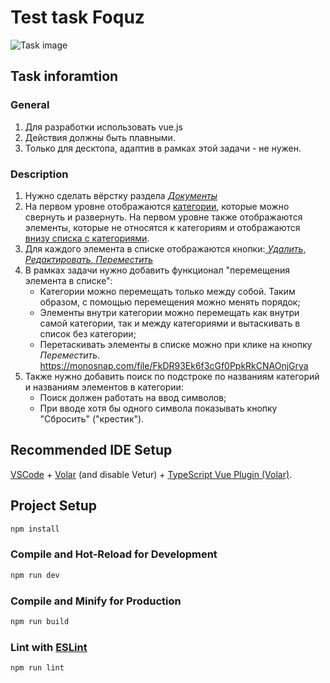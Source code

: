 # Test task Foquz

![Task image](https://monosnap.com/file/OvcPxTUlCR9ODYvjgH2FCLBugo4MqY)

## Task inforamtion
### General
1. Для разработки использовать vue.js
2. Действия должны быть плавными.
3. Только для десктопа, адаптив в рамках этой задачи - не нужен.
### Description
1. Нужно сделать вёрстку раздела [*Документы*](https://monosnap.com/file/OvcPxTUlCR9ODYvjgH2FCLBugo4MqY)
2. На первом уровне отображаются [категории](https://monosnap.com/file/Bh6XyfVF5cAetlXLqyo8nwAN68McjT), которые можно свернуть и развернуть. На первом уровне также отображаются элементы, которые не относятся к категориям и отображаются [внизу списка с категориями](https://monosnap.com/file/Othwx39qWtvauiRTlXieEeHHa19VWk).
3. Для каждого элемента в списке отображаются кнопки:[ *Удалить*, *Редактировать*, *Переместить*](https://monosnap.com/file/fnCas4tx2zyJpHYqFYleCRoc4Fk4Qz)
4. В рамках задачи нужно добавить функционал "перемещения элемента в списке":
   * Категории можно перемещать только между собой. Таким образом, с помощью перемещения можно менять порядок;
   * Элементы внутри категории можно перемещать как внутри самой категории, так и между категориями и вытаскивать в список без категории;
   * Перетаскивать элементы в списке можно при клике на кнопку *Переместить*.
https://monosnap.com/file/FkDR93Ek6f3cGf0PpkRkCNAOnjGrya
5. Также нужно добавить поиск по подстроке по названиям категорий и названиям элементов в категории:
   * Поиск должен работать на ввод символов;
   * При вводе хотя бы одного символа показывать кнопку "Сбросить" ("крестик").


## Recommended IDE Setup

[VSCode](https://code.visualstudio.com/) + [Volar](https://marketplace.visualstudio.com/items?itemName=Vue.volar) (and disable Vetur) + [TypeScript Vue Plugin (Volar)](https://marketplace.visualstudio.com/items?itemName=Vue.vscode-typescript-vue-plugin).

## Project Setup

```sh
npm install
```

### Compile and Hot-Reload for Development

```sh
npm run dev
```

### Compile and Minify for Production

```sh
npm run build
```

### Lint with [ESLint](https://eslint.org/)

```sh
npm run lint
```
